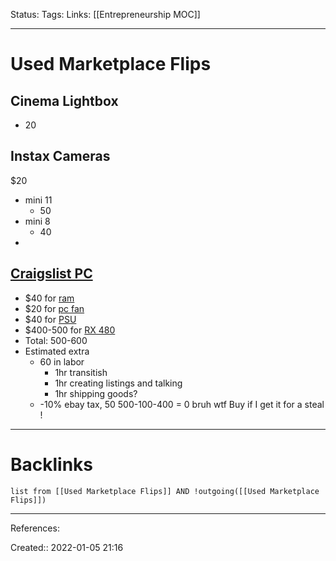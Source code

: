 Status: 
Tags: 
Links: [[Entrepreneurship MOC]]
___
# Used Marketplace Flips
## Cinema Lightbox
- 20
## Instax Cameras
$20
- mini 11
	- 50
- mini 8
	- 40
- 
## [Craigslist PC](https://vancouver.craigslist.org/bnc/sop/d/burnaby-computer-parts-with-rx-480-8g/7427500496.html)
- $40 for [ram](https://www.ebay.ca/sch/i.html?_dmd=1&_stpos=S4R7V3&_fosrp=1&_osacat=0&_sop=12&_ipg=50&LH_Complete=1&_odkw=Kingston+HyperX+Fury+8GB&LH_Sold=1&_sadis=15&_from=R40&_trksid=p2045573.m570.l1313&_nkw=Kingston+HyperX+Fury+8GB+%282+x+4GB%29+DDR4&_sacat=0)
- $20 for [pc fan](https://www.ebay.ca/sch/i.html?_from=R40&_nkw=Be+Quiet%21+2+Fan+Cooler&_in_kw=1&_ex_kw=&_sacat=0&LH_Sold=1&_udlo=&_udhi=&_samilow=&_samihi=&_sadis=15&_stpos=S4R7V3&_sargn=-1%26saslc%3D1&_salic=2&_sop=12&_dmd=1&_ipg=50&LH_Complete=1&_fosrp=1)
- $40 for [PSU](https://www.ebay.ca/sch/i.html?_dmd=1&_stpos=S4R7V3&_fosrp=1&_osacat=0&_sop=12&_ipg=50&LH_Complete=1&_odkw=Be+Quiet%21+2+Fan+Cooler&LH_Sold=1&_sadis=15&_from=R40&_trksid=p2045573.m570.l1313&_nkw=EVGA+Supernova+650+G2&_sacat=0)
- $400-500 for [RX 480](https://www.ebay.ca/sch/i.html?_dmd=1&_stpos=S4R7V3&_fosrp=1&_osacat=0&_sop=12&_ipg=50&LH_Complete=1&_odkw=EVGA+Supernova+650+G2&LH_Sold=1&_sadis=15&_from=R40&_trksid=p2045573.m570.l1313&_nkw=rx+480+8gb&_sacat=0)
- Total: 500-600
- Estimated extra
	- 60 in labor
		- 1hr transitish
		- 1hr creating listings and talking
		- 1hr shipping goods?
	- -10% ebay tax, 50
500-100-400 = 0 bruh wtf
Buy if I get it for a steal !
___
# Backlinks
```dataview
list from [[Used Marketplace Flips]] AND !outgoing([[Used Marketplace Flips]])
```
___
References:

Created:: 2022-01-05 21:16
